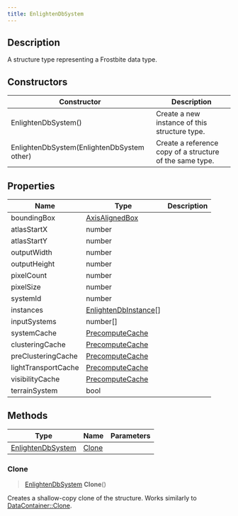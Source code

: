 ```yaml
---
title: EnlightenDbSystem
---
```

## Description

A structure type representing a Frostbite data type.

## Constructors

| Constructor                                | Description                                              |
| ------------------------------------------ | -------------------------------------------------------- |
| EnlightenDbSystem()                        | Create a new instance of this structure type.            |
| EnlightenDbSystem(EnlightenDbSystem other) | Create a reference copy of a structure of the same type. |

## Properties

| Name                | Type                                                  | Description |
| ------------------- | ----------------------------------------------------- | ----------- |
| boundingBox         | [AxisAlignedBox](/vext/ref/shared/class/AxisAlignedBox) |             |
| atlasStartX         | number                                                |             |
| atlasStartY         | number                                                |             |
| outputWidth         | number                                                |             |
| outputHeight        | number                                                |             |
| pixelCount          | number                                                |             |
| pixelSize           | number                                                |             |
| systemId            | number                                                |             |
| instances           | [EnlightenDbInstance](EnlightenDbInstance)\[\]        |             |
| inputSystems        | number\[\]                                            |             |
| systemCache         | [PrecomputeCache](PrecomputeCache)                    |             |
| clusteringCache     | [PrecomputeCache](PrecomputeCache)                    |             |
| preClusteringCache  | [PrecomputeCache](PrecomputeCache)                    |             |
| lightTransportCache | [PrecomputeCache](PrecomputeCache)                    |             |
| visibilityCache     | [PrecomputeCache](PrecomputeCache)                    |             |
| terrainSystem       | bool                                                  |             |

## Methods

| Type                                   | Name            | Parameters |
| -------------------------------------- | --------------- | ---------- |
| [EnlightenDbSystem](EnlightenDbSystem) | [Clone](#clone) |            |

### Clone

> [EnlightenDbSystem](EnlightenDbSystem) **Clone**()

Creates a shallow-copy clone of the structure. Works similarly to [DataContainer::Clone](/vext/ref/shared/class/datacontainer#clone).
